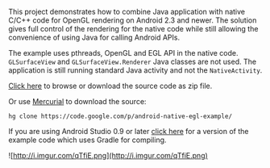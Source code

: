 This project demonstrates how to combine Java application with native C/C++ code for OpenGL rendering on Android 2.3 and newer.  The solution gives full control of the rendering for the native code while still allowing the convenience of using Java for calling Android APIs.

The example uses pthreads, OpenGL and EGL API in the native code.  `GLSurfaceView` and `GLSurfaceView.Renderer` Java classes are not used.  The application is still running standard Java activity and not the `NativeActivity`.

[Click here](http://code.google.com/p/android-native-egl-example/source/browse/) to browse  or download the source code as zip file.

Or use [Mercurial](http://mercurial.selenic.com/) to download the source:
```
hg clone https://code.google.com/p/android-native-egl-example/
```

If you are using Android Studio 0.9 or later [click here](https://code.google.com/p/android-native-egl-example/source/browse/?repo=gradle) for a version of the example code which uses Gradle for compiling.

![http://i.imgur.com/qTfiE.png](http://i.imgur.com/qTfiE.png)